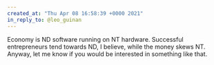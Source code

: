 ```yaml
---
created_at: "Thu Apr 08 16:58:39 +0000 2021"
in_reply_to: @leo_guinan
---
```


Economy is ND software running on NT hardware. Successful entrepreneurs tend towards ND, I believe, while the money skews NT. 
Anyway, let me know if you would be interested in something like that.